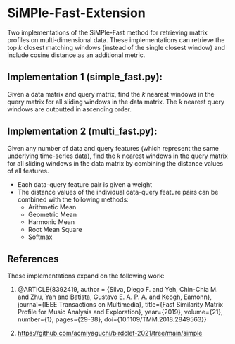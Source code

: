 # SiMPle-Fast-Extension
Two implementations of the SiMPle-Fast method for retrieving matrix profiles on multi-dimensional data. 
These implementations can retrieve the top *k* closest matching windows (instead of the single closest window) and include cosine distance as an additional metric.

## Implementation 1 (simple_fast.py):

Given a data matrix and query matrix, find the *k* nearest windows in the query matrix for all sliding windows in the data matrix.
The *k* nearest query windows are outputted in ascending order.

## Implementation 2 (multi_fast.py):

Given any number of data and query features (which represent the same underlying time-series data), find the *k* nearest windows in the query matrix for all sliding windows in the data matrix by combining the distance values of all features. 

- Each data-query feature pair is given a weight
- The distance values of the individual data-query feature pairs can be combined with the following methods:
	- Arithmetic Mean
	- Geometric Mean
	- Harmonic Mean
	- Root Mean Square
	- Softmax

## References

These implementations expand on the following work:

1. 
	@ARTICLE{8392419,
 	author = {Silva, Diego F. and Yeh, Chin-Chia M. and Zhu, Yan and Batista, Gustavo E. A. P. A. and Keogh, Eamonn},
  	journal={IEEE Transactions on Multimedia}, 
  	title={Fast Similarity Matrix Profile for Music Analysis and Exploration}, 
 	year={2019},
  	volume={21},
  	number={1},
  	pages={29-38},
  	doi={10.1109/TMM.2018.2849563}}

   
2. https://github.com/acmiyaguchi/birdclef-2021/tree/main/simple
